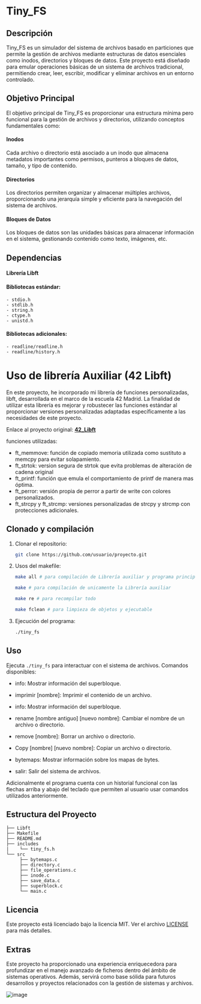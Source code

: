 # Tiny_FS

## Descripción
Tiny_FS es un simulador del sistema de archivos basado en particiones que permite la gestión de archivos mediante estructuras de datos esenciales como inodos, directorios y bloques de datos. Este proyecto está diseñado para emular operaciones básicas de un sistema de archivos tradicional, permitiendo crear, leer, escribir, modificar y eliminar archivos en un entorno controlado.

## Objetivo Principal
El objetivo principal de Tiny_FS es proporcionar una estructura mínima pero funcional para la gestión de archivos y directorios, utilizando conceptos fundamentales como:

#### Inodos
Cada archivo o directorio está asociado a un inodo que almacena metadatos importantes como permisos, punteros a bloques de datos, tamaño, y tipo de contenido.
#### Directorios
Los directorios permiten organizar y almacenar múltiples archivos, proporcionando una jerarquía simple y eficiente para la navegación del sistema de archivos.
#### Bloques de Datos
Los bloques de datos son las unidades básicas para almacenar información en el sistema, gestionando contenido como texto, imágenes, etc.

## Dependencias
#### Librería Libft
#### Bibliotecas estándar:
    - stdio.h
    - stdlib.h
    - string.h
    - ctype.h
    - unistd.h
#### Bibliotecas adicionales:
    - readline/readline.h
    - readline/history.h
# Uso de librería Auxiliar (42 Libft)

En este proyecto, he incorporado mi librería de funciones personalizadas, libft, desarrollada en el marco de la escuela 42 Madrid. La finalidad de utilizar esta librería es mejorar y robustecer las funciones estándar al proporcionar versiones personalizadas adaptadas específicamente a las necesidades de este proyecto.

Enlace al proyecto original:  [**42_Libft**](https://github.com/ismaelucky342/Libft)

funciones utilizadas:
- ft_memmove: función de copiado memoria utilizada como sustituto a memcpy para evitar solapamiento. 
- ft_strtok:  version segura de strtok que evita problemas de alteración de cadena original 
- ft_printf:  función que emula el comportamiento de printf de manera mas óptima. 
- ft_perror:  versión propia de perror a partir de write con colores personalizados. 
- ft_strcpy y ft_strcmp:  versiones personalizadas de strcpy y strcmp con protecciones adicionales. 
## Clonado y compilación

1. Clonar el repositorio:
    ```bash
    git clone https://github.com/usuario/proyecto.git
    ```
2. Usos del makefile:
    ```bash
    make all # para compilación de Librería auxiliar y programa principal

    make # para compilación de unicamente la Librería auxiliar

    make re # para recompilar todo 

    make fclean # para limpieza de objetos y ejecutable
    ```
3. Ejecución del programa:
    ```bash
    ./tiny_fs
    ```

## Uso
Ejecuta `./tiny_fs` para interactuar con el sistema de archivos. Comandos disponibles:

- info: Mostrar información del superbloque.

- imprimir [nombre]: Imprimir el contenido de un archivo.

- info: Mostrar información del superbloque.

- rename [nombre antiguo] [nuevo nombre]: Cambiar el nombre de un archivo o directorio.

- remove [nombre]: Borrar un archivo o directorio.

- Copy [nombre] [nuevo nombre]: Copiar un archivo o directorio.

- bytemaps: Mostrar información sobre los mapas de bytes.

- salir: Salir del sistema de archivos.

Adicionalmente el programa cuenta con un historial funcional con las flechas arriba y abajo del teclado que permiten al usuario usar comandos utilizados anteriormente. 

## Estructura del Proyecto
```
├── Libft
├── Makefile
├── README.md
├── includes 
|    └── tiny_fs.h
└── src
     ├── bytemaps.c
     ├── directory.c
     ├── file_operations.c
     ├── inode.c
     ├── save_data.c
     ├── superblock.c 
     └── main.c
```

## Licencia
Este proyecto está licenciado bajo la licencia MIT. Ver el archivo [LICENSE](LICENSE) para más detalles.

## Extras 
Este proyecto ha proporcionado una experiencia enriquecedora para profundizar en el manejo avanzado de ficheros dentro del ámbito de sistemas operativos. Además, servirá como base sólida para futuros desarrollos y proyectos relacionados con la gestión de sistemas y archivos.


![image](https://github.com/ismaelucky342/U-Tad/assets/153450550/62bc16fd-1d63-401e-962d-b090cad59bdc)
